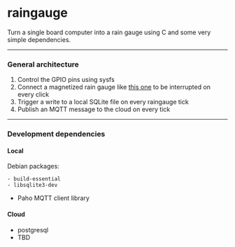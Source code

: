 # raingauge

Turn a single board computer into a rain gauge using C and some very simple dependencies.

---

### General architecture

1. Control the GPIO pins using sysfs
1. Connect a magnetized rain gauge like [this one](http://www.argentdata.com/catalog/product_info.php?products_id=168) to be interrupted on every click
1. Trigger a write to a local SQLite file on every raingauge tick
1. Publish an MQTT message to the cloud on every tick

---

### Development dependencies

#### Local

Debian packages:

    - build-essential
    - libsqlite3-dev

- Paho MQTT client library

#### Cloud

- postgresql
- TBD
